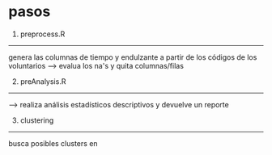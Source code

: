 # pasos 

1. preprocess.R 
----

genera las columnas de tiempo y endulzante a partir de los códigos de los voluntarios
--> evalua los na's y quita columnas/filas

2. preAnalysis.R
----

--> realiza análisis estadísticos descriptivos y devuelve un reporte

3. clustering
----

busca posibles clusters en 
